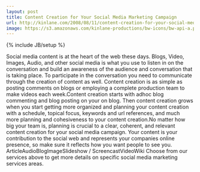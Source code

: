 ```yaml
---
layout: post
title: Content Creation for Your Social Media Marketing Campaign
url: http://kinlane.com/2008/08/11/content-creation-for-your-social-media-marketing-campaign/
image: https://s3.amazonaws.com/kinlane-productions/bw-icons/bw-api-a.png
---
```

{% include JB/setup %}
Social media content is at the heart of the web these days. Blogs, Video, Images, Audio, and other social media is what you use to listen in on the conversation and build an awareness of the audience and conversation that is taking place. To participate in the conversation you need to communicate through the creation of content as well. Content creation is as simple as posting comments on blogs or employing a complete production team to make videos each week.Content creation starts with adhoc blog commenting and blog posting on your on blog. Then content creation grows when you start getting more organized and planning your content creation with a schedule, topical focus, keywords and url references, and much more planning and cohesiveness to your content creation.No matter how big your team is, planning is crucial to a clear, coherent, and relevant content creation for your social media campaign. Your content is your contribution to the social web and represents your companies online presence, so make sure it reflects how you want people to see you.     ArticleAudioBlogImageSlideshow / ScreencastVideoWiki          Choose from our services above to get more details on specific social media marketing services areas.